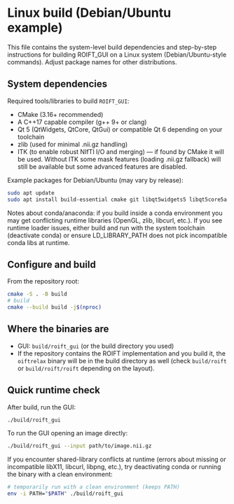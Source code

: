 # Linux build (Debian/Ubuntu example)

This file contains the system-level build dependencies and step-by-step instructions for building ROIFT_GUI on a Linux system (Debian/Ubuntu-style commands). Adjust package names for other distributions.

## System dependencies
Required tools/libraries to build `ROIFT_GUI`:
- CMake (3.16+ recommended)
- A C++17 capable compiler (g++ 9+ or clang)
- Qt 5 (QtWidgets, QtCore, QtGui) or compatible Qt 6 depending on your toolchain
- zlib (used for minimal .nii.gz handling)
- ITK (to enable robust NIfTI I/O and merging) — if found by CMake it will be used. Without ITK some mask features (loading .nii.gz fallback) will still be available but some advanced features are disabled.

Example packages for Debian/Ubuntu (may vary by release):

```bash
sudo apt update
sudo apt install build-essential cmake git libqt5widgets5 libqt5core5a libqt5gui5 qtbase5-dev qttools5-dev-tools libgl1-mesa-dev libx11-dev zlib1g-dev libhdf5-dev libinsighttoolkit5-dev
```

Notes about conda/anaconda: if you build inside a conda environment you may get conflicting runtime libraries (OpenGL, zlib, libcurl, etc.). If you see runtime loader issues, either build and run with the system toolchain (deactivate conda) or ensure LD_LIBRARY_PATH does not pick incompatible conda libs at runtime.

## Configure and build
From the repository root:

```bash
cmake -S . -B build
# build
cmake --build build -j$(nproc)
```

## Where the binaries are
- GUI: `build/roift_gui` (or the build directory you used)
- If the repository contains the ROIFT implementation and you build it, the `oiftrelax` binary will be in the build directory as well (check `build/roift` or `build/roift/roift` depending on the layout).

## Quick runtime check
After build, run the GUI:

```bash
./build/roift_gui
```

To run the GUI opening an image directly:

```bash
./build/roift_gui --input path/to/image.nii.gz
```

If you encounter shared-library conflicts at runtime (errors about missing or incompatible libX11, libcurl, libpng, etc.), try deactivating conda or running the binary with a clean environment:

```bash
# temporarily run with a clean environment (keeps PATH)
env -i PATH="$PATH" ./build/roift_gui
```